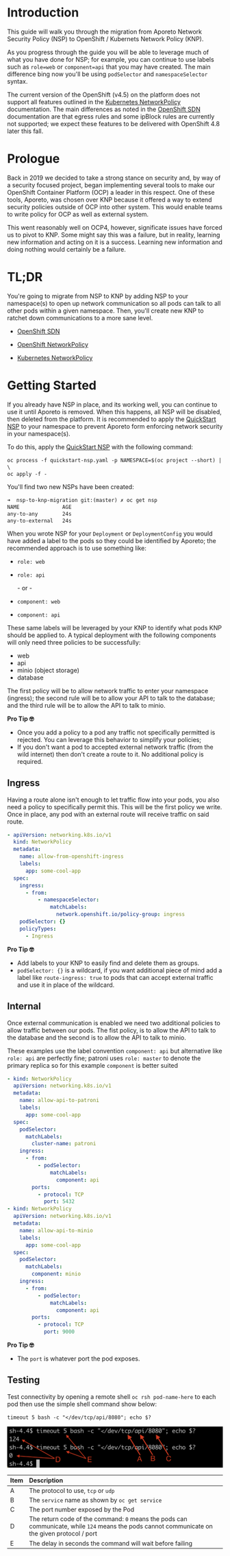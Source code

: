 # Introduction

This guide will walk you through the migration from Aporeto Network Security Policy (NSP) to OpenShift / Kubernets Network Policy (KNP).

As you progress through the guide you will be able to leverage much of what you have done for NSP; for example, you can continue to use labels such as `role=web` or `component=api` that you may have created. The main difference bing now you'll be using `podSelector` and `namespaceSelector` syntax.

The current version of the OpenShift (v4.5) on the platform does not support all features outlined in the [Kubernetes NetworkPolicy](https://kubernetes.io/docs/concepts/services-networking/network-policies/) documentation. The main differences as noted in the [OpenShift SDN](https://docs.openshift.com/container-platform/4.5/networking/openshift_sdn/about-openshift-sdn.html) documentation are that egress rules and some ipBlock rules are currently not supported; we expect these features to be delivered with OpenShift 4.8 later this fall.

 # Prologue

 Back in 2019 we decided to take a strong stance on security and, by way of a security focused project, began implementing several tools to make our OpenShift Container Platform (OCP) a leader in this respect. One of these tools, Aporeto, was chosen over KNP because it offered a way to extend security policies outside of OCP into other system. This would enable teams to write policy for OCP as well as external system.

 This went reasonably well on OCP4, however, significate issues have forced us to pivot to KNP. Some might say this was a failure, but in reality, learning new information and acting on it is a success. Learning new information and doing nothing would certainly be a failure.

# TL;DR

You're going to migrate from NSP to KNP by adding NSP to your namespace(s) to open up network communication so all pods can talk to all other pods within a given namespace. Then, you'll create new KNP to ratchet down communications to a more sane level.

* [OpenShift SDN](https://docs.openshift.com/container-platform/4.5/networking/openshift_sdn/about-openshift-sdn.html)

* [OpenShift NetworkPolicy](https://docs.openshift.com/container-platform/4.5/networking/network_policy/about-network-policy.html#about-network-policy)

* [Kubernetes NetworkPolicy](https://kubernetes.io/docs/concepts/services-networking/network-policies/)


# Getting Started

If you already have NSP in place, and its working well, you can continue to use it until Aporeto is removed. When this happens, all NSP will be disabled, then deleted from the platform. It is recommended to apply the [QuickStart NSP](./quickstart-nsp.yaml) to your namespace to prevent Aporeto form enforcing network security in your namespace(s).

To do this, apply the [QuickStart NSP](./quickstart-nsp.yaml) with the following command:

```console
oc process -f quickstart-nsp.yaml -p NAMESPACE=$(oc project --short) | \
oc apply -f -
```

You'll find two new NSPs have been created:

```console
➜  nsp-to-knp-migration git:(master) ✗ oc get nsp
NAME              AGE
any-to-any        24s
any-to-external   24s
```

When you wrote NSP for your `Deployment` or `DeploymentConfig` you would have added a label to the pods so they could be identified by Aporeto; the recommended approach is to use something like:

* `role: web`
* `role: api`

    \- or - 

* `component: web`
* `component: api`


These same labels will be leveraged by your KNP to identify what pods KNP should be applied to. A typical deployment with the following components will only need three policies to be successfully:

* web
* api
* minio (object storage)
* database

The first policy will be to allow network traffic to enter your namespace (ingress); the second rule will be to allow your API to talk to the database; and the third rule will be to allow the API to talk to minio.

**Pro Tip 🤓**
- Once you add a policy to a pod any traffic not specifically permitted is rejected. You can leverage this behavior to simplify your policies;
- If you don't want a pod to accepted external network traffic (from the wild internet) then don't create a route to it. No additional policy is required.

## Ingress

Having a route alone isn't enough to let traffic flow into your pods, you also need a policy to specifically permit this. This will be the first policy we write. Once in place, any pod with an external route will receive traffic on said route.

```yaml
- apiVersion: networking.k8s.io/v1
  kind: NetworkPolicy
  metadata:
    name: allow-from-openshift-ingress
    labels:
      app: some-cool-app
  spec:
    ingress:
      - from:
          - namespaceSelector:
              matchLabels:
                network.openshift.io/policy-group: ingress
    podSelector: {}
    policyTypes:
      - Ingress
```

**Pro Tip 🤓**
- Add labels to your KNP to easily find and delete them as groups.
- `podSelector: {}` is a wildcard, if you want additional piece of mind add a label like `route-ingress: true` to pods that can accept external traffic and use it in place of the wildcard.

## Internal

Once external communication is enabled we need two additional policies to allow traffic between our pods. The fist policy, is to allow the API to talk to the database and the second is to allow the API to talk to minio. 

These examples use the label convention `component: api` but alternative like `role: api` are perfectly fine; patroni uses `role: master` to denote the primary replica so for this example `component` is better suited


```yaml
- kind: NetworkPolicy
  apiVersion: networking.k8s.io/v1
  metadata:
    name: allow-api-to-patroni
    labels:
      app: some-cool-app
  spec:
    podSelector:
      matchLabels:
        cluster-name: patroni
    ingress:
      - from:
          - podSelector:
              matchLabels:
                component: api
        ports:
          - protocol: TCP
            port: 5432
- kind: NetworkPolicy
  apiVersion: networking.k8s.io/v1
  metadata:
    name: allow-api-to-minio
    labels:
      app: some-cool-app
  spec:
    podSelector:
      matchLabels:
        component: minio
    ingress:
      - from:
          - podSelector:
              matchLabels:
                component: api
        ports:
          - protocol: TCP
            port: 9000
```

**Pro Tip 🤓**
- The `port` is whatever port the pod exposes.


## Testing

Test connectivity by opening a remote shell `oc rsh pod-name-here` to each pod then use the simple shell command show below:

```console
timeout 5 bash -c "</dev/tcp/api/8080"; echo $?
```

![How To Test](images/how-to-test.png)


| Item | Description |
| :--- | :---------- |
| A    | The protocol to use, `tcp` or `udp` |
| B    | The `service` name as shown by `oc get service` |
| C    | The port number exposed by the Pod |
| D    | The return code of the command: `0` means the pods can communicate, while `124` means the pods cannot communicate on the given protocol / port |
| E    | The delay in seconds the command will wait before failing |

